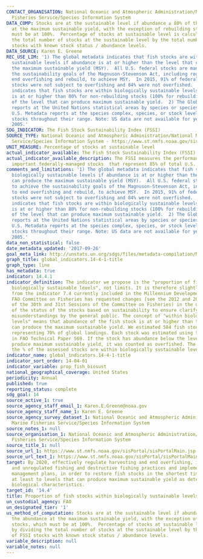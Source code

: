 ```yaml
---
CONTACT_ORGANISATION: National Oceanic and Atmospheric Administration/National Marine
  Fisheries Service/Species Information System
DATA_COMP: Stocks are at the sustainable level if abundance ≥ 80% of the abundance
  at the maximum sustainable yield, with the exception of rebuilding stocks, which
  must be at 100%.  Percentage of stocks at sustainable level is calculated by dividing
  the total number of stocks at the sustainable level by the total number of FSSI
  stocks with known stock status / abundance levels.
DATA_SOURCE: Karen E. Greene
REC_USE_LIM: '1) The global metadata indicates that fish stocks are within biologically
  sustainable levels if abundance is at or higher than the level that can produce
  the maximum sustainable yield (MSY).  All U.S. federal stocks are managed to achieve
  the sustainability goals of the Magnuson-Stevenson Act, including requirements to
  end overfishing and rebuild, to achieve MSY.  In 2015, 91% of federally managed
  stocks were not subject to overfishing and 84% were not overfished.  U.S. Metadata
  indicates that fish stocks are within biologically sustainable levels if abundance
  is at or higher than 80% for non-rebuilding stocks (100% for rebuilding stocks)
  of the level that can produce maximum sustainable yield.  2) The Global Metadata
  reports at the United Nations statistical areas by species or species groups, while
  U.S. Metadata reports at the species complex, species, or stock level for U.S. managed
  stocks throughout their range. Note: US data are not available for years prior to
  2005.'
SDG_INDICATOR: The Fish Stock Sustainability Index (FSSI)
SOURCE_TYPE: National Oceanic and Atmospheric Administration/National Marine Fisheries
  Service/Species Information System - https://www.st.nmfs.noaa.gov/sisPortal/sisPortalMain.jsp
UNIT_MEASURE: Percentage of stocks at sustainable level
actual_indicator_available: The Fish Stock Sustainability Index (FSSI)
actual_indicator_available_description: The FSSI measures the performance of the most
  important federally-managed stocks  that represent 85% of total U.S. catch.
comments_and_limitations: '1) The global metadata indicates that fish stocks are within
  biologically sustainable levels if abundance is at or higher than the level that
  can produce the maximum sustainable yield (MSY).  All U.S. federal stocks are managed
  to achieve the sustainability goals of the Magnuson-Stevenson Act, including requirements
  to end overfishing and rebuild, to achieve MSY.  In 2015, 91% of federally managed
  stocks were not subject to overfishing and 84% were not overfished.  U.S. Metadata
  indicates that fish stocks are within biologically sustainable levels if abundance
  is at or higher than 80% for non-rebuilding stocks (100% for rebuilding stocks)
  of the level that can produce maximum sustainable yield.  2) The Global Metadata
  reports at the United Nations statistical areas by species or species groups, while
  U.S. Metadata reports at the species complex, species, or stock level for U.S. managed
  stocks throughout their range. Note: US data are not available for years prior to
  2005.'
data_non_statistical: false
date_metadata_updated: '2017-09-26'
goal_meta_link: http://unstats.un.org/sdgs/files/metadata-compilation/Metadata-Goal-14.pdf
graph_title: global_indicators.14-4-1-title
graph_type: line
has_metadata: true
indicator: 14.4.1
indicator_definition: The indicator we propose is the "proportion of fish stocks within
  biologically sustainable levels", not limits. It is therefore slightly different
  from the indicator 7.4 currently included in the Millennium Development Goals. The
  FAO Committee on Fisheries has requested changes (see the 2012 and 2014 Reports
  of the 30th and 31st Sessions of the Committee on Fisheries) in the description
  of the status of the stocks based on sustainability to ensure clarify and reduce
  misunderstandings by the general public. The concept of "within biologically sustainable
  levels" means that abundance of the fish stock is at or higher than the level that
  can produce the maximum sustainable yield. We estimated 584 fish stocks around world,
  representing 70% of global landings. Each stock was estimated using the method described
  in FAO Technical Paper 569. If the stock has abundance below the level that can
  produce maximum sustainable yield, it was counted as overfished. The indicator measures
  the % of the assessed stocks are within biologically sustainable levels.
indicator_name: global_indicators.14-4-1-title
indicator_sort_order: 14-04-01
indicator_variable: prop_fish_biosust
national_geographical_coverage: United States
periodicity: Annual
published: true
reporting_status: complete
sdg_goal: 14
source_active_1: true
source_agency_staff_email_1: Karen.E.Greene@noaa.gov
source_agency_staff_name_1: Karen E. Greene
source_agency_survey_dataset_1: National Oceanic and Atmospheric Administration/National
  Marine Fisheries Service/Species Information System
source_notes_1: null
source_organisation_1: National Oceanic and Atmospheric Administration/National Marine
  Fisheries Service/Species Information System
source_title_1: null
source_url_1: https://www.st.nmfs.noaa.gov/sisPortal/sisPortalMain.jsp
source_url_text_1: https://www.st.nmfs.noaa.gov/sisPortal/sisPortalMain.jsp
target: By 2020, effectively regulate harvesting and end overfishing, illegal, unreported
  and unregulated fishing and destructive fishing practices and implement science-based
  management plans, in order to restore fish stocks in the shortest time feasible,
  at least to levels that can produce maximum sustainable yield as determined by their
  biological characteristics.
target_id: '14.4'
title: Proportion of fish stocks within biologically sustainable levels
un_custodial_agency: FAO
un_designated_tier: '1'
us_method_of_computation: Stocks are at the sustainable level if abundance ≥ 80% of
  the abundance at the maximum sustainable yield, with the exception of rebuilding
  stocks, which must be at 100%.  Percentage of stocks at sustainable level is calculated
  by dividing the total number of stocks at the sustainable level by the total number
  of FSSI stocks with known stock status / abundance levels.
variable_description: null
variable_notes: null
---
```

